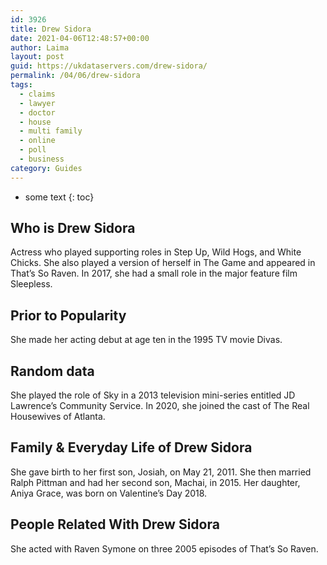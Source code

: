```yaml
---
id: 3926
title: Drew Sidora
date: 2021-04-06T12:48:57+00:00
author: Laima
layout: post
guid: https://ukdataservers.com/drew-sidora/
permalink: /04/06/drew-sidora
tags:
  - claims
  - lawyer
  - doctor
  - house
  - multi family
  - online
  - poll
  - business
category: Guides
---
```


* some text
{: toc}


## Who is Drew Sidora
                  
                  
                  
Actress who played supporting roles in Step Up, Wild Hogs, and White Chicks. She also played a version of herself in The Game and appeared in That&#8217;s So Raven. In 2017, she had a small role in the major feature film Sleepless. 
                  
              
            
              
            
                
                
                
## Prior to Popularity
                  
                  
                  
She made her acting debut at age ten in the 1995 TV movie Divas.
                  
              
            
              
            
                
                
                
## Random data
                  
                  
                  
She played the role of Sky in a 2013 television mini-series entitled JD Lawrence&#8217;s Community Service. In 2020, she joined the cast of The Real Housewives of Atlanta.
                  
              
            
              
            
                
                
                
## Family & Everyday Life of Drew Sidora
                  
                  
                  
She gave birth to her first son, Josiah, on May 21, 2011. She then married Ralph Pittman and had her second son, Machai, in 2015. Her daughter, Aniya Grace, was born on Valentine&#8217;s Day 2018.
                  
              
            
              
            
                
                
                
## People Related With Drew Sidora
                  
                  
                  
She acted with Raven Symone on three 2005 episodes of That&#8217;s So Raven.
                  
              
            
              
            
                
              
            
              
              
            
            
              
            
          
          
          